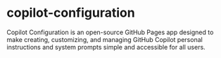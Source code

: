 # copilot-configuration
Copilot Configuration is an open-source GitHub Pages app designed to make creating, customizing, and managing GitHub Copilot personal instructions and system prompts simple and accessible for all users.
